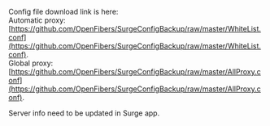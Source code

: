 Config file download link is here:  
Automatic proxy:  
[https://github.com/OpenFibers/SurgeConfigBackup/raw/master/WhiteList.conf](https://github.com/OpenFibers/SurgeConfigBackup/raw/master/WhiteList.conf).  
Global proxy:
[https://github.com/OpenFibers/SurgeConfigBackup/raw/master/AllProxy.conf](https://github.com/OpenFibers/SurgeConfigBackup/raw/master/AllProxy.conf).  

Server info need to be updated in Surge app.  